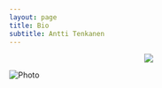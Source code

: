 ```yaml
---
layout: page
title: Bio
subtitle: Antti Tenkanen
---
```


<div style="text-align:center"><img src ="https://i1.rgstatic.net/ii/profile.image/AS%3A323145850916865@1454055382885_l/Antti_Tenkanen.png" /></div>

![Photo](https://i1.rgstatic.net/ii/profile.image/AS%3A323145850916865@1454055382885_l/Antti_Tenkanen.png)
